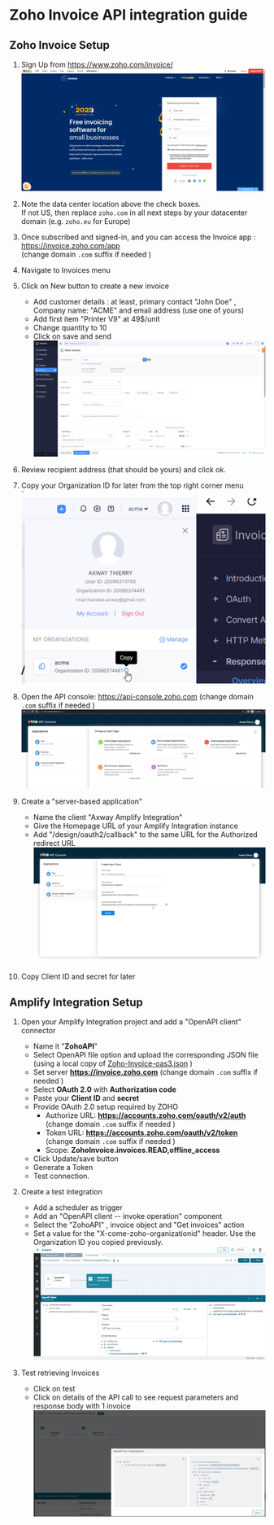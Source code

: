 # Zoho Invoice API integration guide

## Zoho Invoice Setup

1. Sign Up from <https://www.zoho.com/invoice/> \
   ![Sign Up](zoho-api-instructions/image1.png)

2. Note the data center location above the check boxes. \
   If not US, then replace `zoho.com` in all next steps by your datacenter domain (e.g. `zoho.eu` for Europe)

3. Once subscribed and signed-in, and you can access the Invoice app : <https://invoice.zoho.com/app> \
    (change domain `.com` suffix if needed )

4. Navigate to Invoices menu

5. Click on New button to create a new invoice

   - Add customer details : at least, primary contact "John Doe" , Company name: "ACME" and email address (use one of yours)
   - Add first item "Printer V9" at 49\$/unit
   - Change quantity to 10
   - Click on save and send \
     ![New invoice](zoho-api-instructions/image2.png)

6. Review recipient address (that should be yours) and click ok.

7. Copy your Organization ID for later from the top right corner menu \
`  ![Organization ID](zoho-api-instructions/image3.png)

8. Open the API console: <https://api-console.zoho.com> (change domain
    `.com` suffix if needed )![API console](zoho-api-instructions/image4.png)

9. Create a "server-based application"
   - Name the client "Axway Amplify Integration"
   - Give the Homepage URL of your Amplify Integration instance
   - Add "/design/oauth2/callback" to the same URL for the Authorized
        redirect URL![server-based application](zoho-api-instructions/image5.png)

10. Copy Client ID and secret for later

## Amplify Integration Setup

1. Open your Amplify Integration project and add a "OpenAPI client"
    connector
    - Name it "**ZohoAPI**"
    - Select OpenAPI file option and upload the corresponding JSON file (using a local copy of [Zoho-Invoice-oas3.json](https://github.com/Axway/amplify-integration-labs/raw/main/asynchronous-integration/assets/Zoho-Invoice-oas3.json) )
    - Set server **<https://invoice.zoho.com>** (change domain `.com` suffix if needed )
    - Select **OAuth 2.0** with **Authorization code**
    - Paste your **Client ID** and **secret**
    - Provide OAuth 2.0 setup required by ZOHO
        - Authorize URL: **<https://accounts.zoho.com/oauth/v2/auth>** \
          (change domain `.com` suffix if needed )
        - Token URL: **<https://accounts.zoho.com/oauth/v2/token>** \
          (change domain `.com` suffix if needed )
        - Scope: **ZohoInvoice.invoices.READ,offline_access**
    - Click Update/save button
    - Generate a Token
    - Test connection.

2. Create a test integration
    - Add a scheduler as trigger
    - Add an "OpenAPI client -- invoke operation" component
    - Select the "ZohoAPI" , invoice object and "Get invoices" action
    - Set a value for the "X-come-zoho-organizationid" header. Use the Organization ID you copied previously. \
    ![integration](zoho-api-instructions/image6.png)

3. Test retrieving Invoices
    - Click on test
    - Click on details of the API call to see request parameters and response body with 1 invoice \
        ![Test](zoho-api-instructions/image7.png)
